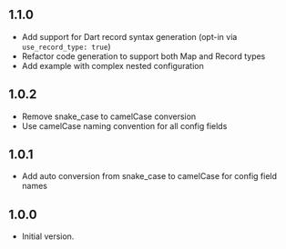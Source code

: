 ## 1.1.0

- Add support for Dart record syntax generation (opt-in via `use_record_type: true`)
- Refactor code generation to support both Map and Record types
- Add example with complex nested configuration

## 1.0.2

- Remove snake_case to camelCase conversion
- Use camelCase naming convention for all config fields

## 1.0.1

- Add auto conversion from snake_case to camelCase for config field names

## 1.0.0

- Initial version.
